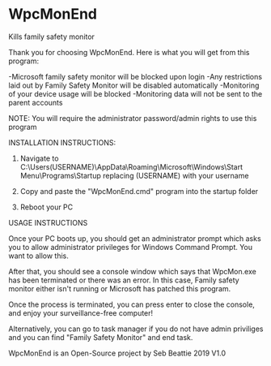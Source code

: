 # WpcMonEnd
Kills family safety monitor


Thank you for choosing WpcMonEnd. Here is what you will get from this program:

-Microsoft family safety monitor will be blocked upon login
-Any restrictions laid out by Family Safety Monitor will be disabled automatically
-Monitoring of your device usage will be blocked 
-Monitoring data will not be sent to the parent accounts

NOTE: You will require the administrator password/admin rights to use this program

INSTALLATION INSTRUCTIONS:

1) Navigate to C:\Users\(USERNAME)\AppData\Roaming\Microsoft\Windows\Start Menu\Programs\Startup
   replacing (USERNAME) with your username

2) Copy and paste the "WpcMonEnd.cmd" program into the startup folder

3) Reboot your PC

USAGE INSTRUCTIONS

Once your PC boots up, you should get an administrator prompt which asks you to 
allow administrator privileges for Windows Command Prompt. You want to allow this.

After that, you should see a console window which says that WpcMon.exe has been terminated or there 
was an error. In this case, Family safety monitor either isn't running or Microsoft has patched this program.

Once the process is terminated, you can press enter to close the console, and enjoy your surveillance-free
computer!

Alternatively, you can go to task manager if you do not have admin priviliges and you can find "Family Safety Monitor" and end task.

WpcMonEnd is an Open-Source project by Seb Beattie
2019 V1.0
